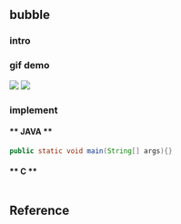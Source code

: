 ## bubble

### intro

### gif demo
![](https://www.runoob.com/wp-content/uploads/2019/03/bubbleSort.gif)
![](/.images/algo/sort/bubble-sort-01.gif)

### implement
<!-- tabs:start -->

#### ** JAVA **
```java
public static void main(String[] args){}
```

#### ** C **
```c

```
<!-- tabs:end -->



## 





## Reference